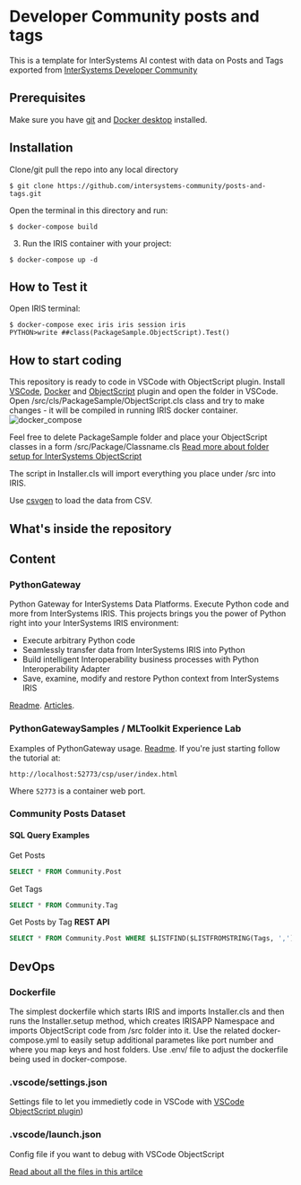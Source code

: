 # Developer Community posts and tags
This is a template for InterSystems AI contest with data on Posts and Tags exported from [InterSystems Developer Community](community.intersystems.com)

## Prerequisites
Make sure you have [git](https://git-scm.com/book/en/v2/Getting-Started-Installing-Git) and [Docker desktop](https://www.docker.com/products/docker-desktop) installed.

## Installation 

Clone/git pull the repo into any local directory

```
$ git clone https://github.com/intersystems-community/posts-and-tags.git
```

Open the terminal in this directory and run:

```
$ docker-compose build
```

3. Run the IRIS container with your project:

```
$ docker-compose up -d
```

## How to Test it

Open IRIS terminal:

```
$ docker-compose exec iris iris session iris
PYTHON>write ##class(PackageSample.ObjectScript).Test()
```
## How to start coding
This repository is ready to code in VSCode with ObjectScript plugin.
Install [VSCode](https://code.visualstudio.com/), [Docker](https://marketplace.visualstudio.com/items?itemName=ms-azuretools.vscode-docker) and [ObjectScript](https://marketplace.visualstudio.com/items?itemName=daimor.vscode-objectscript) plugin and open the folder in VSCode.
Open /src/cls/PackageSample/ObjectScript.cls class and try to make changes - it will be compiled in running IRIS docker container.
![docker_compose](https://user-images.githubusercontent.com/2781759/76656929-0f2e5700-6547-11ea-9cc9-486a5641c51d.gif)

Feel free to delete PackageSample folder and place your ObjectScript classes in a form
/src/Package/Classname.cls
[Read more about folder setup for InterSystems ObjectScript](https://community.intersystems.com/post/simplified-objectscript-source-folder-structure-package-manager)

The script in Installer.cls will import everything you place under /src into IRIS.

Use [csvgen](https://community.intersystems.com/post/import-csv-programmatically-file-or-url-using-csvgen) to load the data from CSV.


## What's inside the repository

## Content

### PythonGateway


Python Gateway for InterSystems Data Platforms. Execute Python code and more from InterSystems IRIS. This projects brings you the power of Python right into your InterSystems IRIS environment:
- Execute arbitrary Python code
- Seamlessly transfer data from InterSystems IRIS into Python
- Build intelligent Interoperability business processes with Python Interoperability Adapter
- Save, examine, modify and restore Python context from InterSystems IRIS

[Readme](https://github.com/intersystems-community/PythonGateway). [Articles](https://community.intersystems.com/post/python-gateway-part-i-introduction).


### PythonGatewaySamples / MLToolkit Experience Lab

Examples of PythonGateway usage. [Readme](https://github.com/intersystems-community/PythonGatewaySamples/). 
If you're just starting follow the tutorial at:

```
http://localhost:52773/csp/user/index.html
```

Where `52773` is a container web port. 

### Community Posts Dataset

#### SQL Query Examples
Get Posts   
``` sql
SELECT * FROM Community.Post
```
Get Tags
``` sql
SELECT * FROM Community.Tag
```
Get Posts by Tag **REST API**
``` sql
SELECT * FROM Community.Post WHERE $LISTFIND($LISTFROMSTRING(Tags, ','), 'REST API') != 0
```

## DevOps

### Dockerfile

The simplest dockerfile which starts IRIS and imports Installer.cls and then runs the Installer.setup method, which creates IRISAPP Namespace and imports ObjectScript code from /src folder into it.
Use the related docker-compose.yml to easily setup additional parametes like port number and where you map keys and host folders.
Use .env/ file to adjust the dockerfile being used in docker-compose.

### .vscode/settings.json

Settings file to let you immedietly code in VSCode with [VSCode ObjectScript plugin](https://marketplace.visualstudio.com/items?itemName=daimor.vscode-objectscript))

### .vscode/launch.json
Config file if you want to debug with VSCode ObjectScript

[Read about all the files in this artilce](https://community.intersystems.com/post/dockerfile-and-friends-or-how-run-and-collaborate-objectscript-projects-intersystems-iris)
